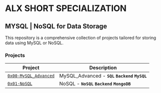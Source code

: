 # ALX SHORT SPECIALIZATION

## MYSQL | NoSQL for Data Storage

This repository is a comprehensive collection of projects tailored for storing data using
MySQL or NoSQL. 

### Projects


| Project									| Description								|
|-------------------------------------------------------------------------------|-----------------------------------------------------------------------|
| [`0x00-MySQL_Advanced`](./0x00-MySQL_Advanced/)				| MySQL_Advanced - **`SQL`** **`Backend`** **`MySQL`**			|
| [`0x01-NoSQL`](./0x01-NoSQL/)							| NoSQL - **`NoSQL`**  **`Backend`**  **`MongoDB`**			|
